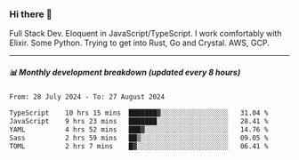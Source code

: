 ### Hi there 👋

Full Stack Dev. Eloquent in JavaScript/TypeScript. I work comfortably with Elixir. Some Python. Trying to get into Rust, Go and Crystal. AWS, GCP.

***

##### 📊 Monthly development breakdown (updated every 8 hours)

<!--START_SECTION:waka-->

```txt
From: 28 July 2024 - To: 27 August 2024

TypeScript    10 hrs 15 mins  ███████▓░░░░░░░░░░░░░░░░░   31.04 %
JavaScript    9 hrs 23 mins   ███████░░░░░░░░░░░░░░░░░░   28.41 %
YAML          4 hrs 52 mins   ███▓░░░░░░░░░░░░░░░░░░░░░   14.76 %
Sass          2 hrs 59 mins   ██▒░░░░░░░░░░░░░░░░░░░░░░   09.05 %
TOML          2 hrs 7 mins    █▓░░░░░░░░░░░░░░░░░░░░░░░   06.41 %
```

<!--END_SECTION:waka-->
